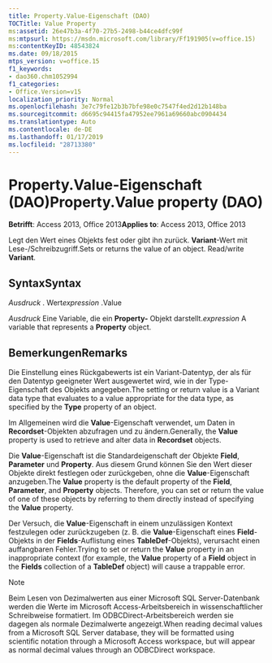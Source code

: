 ```yaml
---
title: Property.Value-Eigenschaft (DAO)
TOCTitle: Value Property
ms:assetid: 26e47b3a-4f70-27b5-2498-b44ce4dfc99f
ms:mtpsurl: https://msdn.microsoft.com/library/Ff191905(v=office.15)
ms:contentKeyID: 48543824
ms.date: 09/18/2015
mtps_version: v=office.15
f1_keywords:
- dao360.chm1052994
f1_categories:
- Office.Version=v15
localization_priority: Normal
ms.openlocfilehash: 3e7c79fe12b3b7bfe98e0c7547f4ed2d12b148ba
ms.sourcegitcommit: d6695c94415fa47952ee7961a69660abc0904434
ms.translationtype: Auto
ms.contentlocale: de-DE
ms.lasthandoff: 01/17/2019
ms.locfileid: "28713380"
---
```

# <a name="propertyvalue-property-dao"></a><span data-ttu-id="91e27-102">Property.Value-Eigenschaft (DAO)</span><span class="sxs-lookup"><span data-stu-id="91e27-102">Property.Value property (DAO)</span></span>

<span data-ttu-id="91e27-103">**Betrifft**: Access 2013, Office 2013</span><span class="sxs-lookup"><span data-stu-id="91e27-103">**Applies to**: Access 2013, Office 2013</span></span>

<span data-ttu-id="91e27-p101">Legt den Wert eines Objekts fest oder gibt ihn zurück. **Variant**-Wert mit Lese-/Schreibzugriff.</span><span class="sxs-lookup"><span data-stu-id="91e27-p101">Sets or returns the value of an object. Read/write **Variant**.</span></span>

## <a name="syntax"></a><span data-ttu-id="91e27-106">Syntax</span><span class="sxs-lookup"><span data-stu-id="91e27-106">Syntax</span></span>

<span data-ttu-id="91e27-107">*Ausdruck* . Wert</span><span class="sxs-lookup"><span data-stu-id="91e27-107">*expression* .Value</span></span>

<span data-ttu-id="91e27-108">*Ausdruck* Eine Variable, die ein **Property-** Objekt darstellt.</span><span class="sxs-lookup"><span data-stu-id="91e27-108">*expression* A variable that represents a **Property** object.</span></span>

## <a name="remarks"></a><span data-ttu-id="91e27-109">Bemerkungen</span><span class="sxs-lookup"><span data-stu-id="91e27-109">Remarks</span></span>

<span data-ttu-id="91e27-110">Die Einstellung eines Rückgabewerts ist ein Variant-Datentyp, der als für den Datentyp geeigneter Wert ausgewertet wird, wie in der Type-Eigenschaft des Objekts angegeben.</span><span class="sxs-lookup"><span data-stu-id="91e27-110">The setting or return value is a Variant data type that evaluates to a value appropriate for the data type, as specified by the **Type** property of an object.</span></span>

<span data-ttu-id="91e27-111">Im Allgemeinen wird die **Value**-Eigenschaft verwendet, um Daten in **Recordset**-Objekten abzufragen und zu ändern.</span><span class="sxs-lookup"><span data-stu-id="91e27-111">Generally, the **Value** property is used to retrieve and alter data in **Recordset** objects.</span></span>

<span data-ttu-id="91e27-p102">Die **Value**-Eigenschaft ist die Standardeigenschaft der Objekte **Field**, **Parameter** und **Property**. Aus diesem Grund können Sie den Wert dieser Objekte direkt festlegen oder zurückgeben, ohne die **Value**-Eigenschaft anzugeben.</span><span class="sxs-lookup"><span data-stu-id="91e27-p102">The **Value** property is the default property of the **Field**, **Parameter**, and **Property** objects. Therefore, you can set or return the value of one of these objects by referring to them directly instead of specifying the **Value** property.</span></span>

<span data-ttu-id="91e27-114">Der Versuch, die **Value**-Eigenschaft in einem unzulässigen Kontext festzulegen oder zurückzugeben (z. B. die **Value**-Eigenschaft eines **Field**-Objekts in der **Fields**-Auflistung eines **TableDef**-Objekts), verursacht einen auffangbaren Fehler.</span><span class="sxs-lookup"><span data-stu-id="91e27-114">Trying to set or return the **Value** property in an inappropriate context (for example, the **Value** property of a **Field** object in the **Fields** collection of a **TableDef** object) will cause a trappable error.</span></span>

> [!NOTE]
> <span data-ttu-id="91e27-115">Beim Lesen von Dezimalwerten aus einer Microsoft SQL Server-Datenbank werden die Werte im Microsoft Access-Arbeitsbereich in wissenschaftlicher Schreibweise formatiert. Im ODBCDirect-Arbeitsbereich werden sie dagegen als normale Dezimalwerte angezeigt.</span><span class="sxs-lookup"><span data-stu-id="91e27-115">When reading decimal values from a Microsoft SQL Server database, they will be formatted using scientific notation through a Microsoft Access workspace, but will appear as normal decimal values through an ODBCDirect workspace.</span></span>


